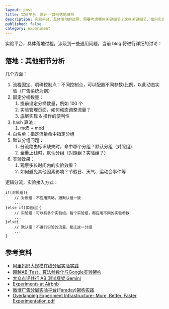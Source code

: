 ```yaml
---
layout: post
title: 实验平台：设计--其他落地细节
description: 实验平台，具体落地的过程，需要考虑哪些关键细节？这些关键细节，如何实现？
published: false
category: experiment
---
```


实验平台，具体落地过程，涉及到一些通用问题，当前 blog 将进行详细的讨论：

## 落地：其他细节分析

几个方面：

1. 流程固定、明确控制点：不同控制点，可以配置不同参数/比例，以此动态实验（广告系统为例）
1. 固定分桶数量：
	1. 提前设定分桶数量，例如 100 个
	1. 实验管理页面，如何动态调整流量？
	1. 底层实现 & 操作的便利性
1. hash 算法：
	1. md5 + mod
1. 白名单：指定流量命中指定分组
1. 默认分组问题：
	1. 分流路由标识缺失时，命中哪个分组？默认分组（对照组）
	1. 全量上线时，默认分组（对照组？实验组？）
1. 实验效果：
	1. 观察多长时间内的实验效果？
	1. 如何避免其他因素影响？节假日、天气、运动会事件等

逻辑分流，实验接入方式：

```
if(对照组){
    // 对照组：不应用策略，跟默认组一致
    ...
}else if(实验组){
    // 实验组：可以有多个实验组，每个实验组，都应用不同的实验参数
    ...
}else{
    // 默认组：不进行实验的流量，都走这一分组
    ...
}

```

## 参考资料

* [阿里妈妈大规模在线分层实验实践](http://www.infoq.com/cn/articles/alimama-large-scale-online-hierarchical-experiment)
* [超越AB-Test，算法参数化与Google实验架构](http://www.weiot.net/article-4661-1.html)
* [大众点评并行 AB 测试框架 Gemini](http://www.csdn.net/article/2015-03-24/2824303)
* [Experiments at Airbnb](https://medium.com/airbnb-engineering/experiments-at-airbnb-e2db3abf39e7)
* [微博广告分层实验平台(Faraday)架构实践](http://www.infoq.com/cn/articles/weibo-ad-layered-experiment-platform-faraday)
* [Overlapping Experiment Infrastructure- More, Better, Faster Experimentation.pdf](https://static.googleusercontent.com/media/research.google.com/zh-CN//pubs/archive/36500.pdf)










































[NingG]:    http://ningg.github.com  "NingG"










